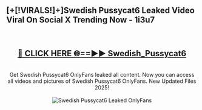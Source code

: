 <h2>[+[!VIRALS!]+]Swedish Pussycat6 Leaked Video Viral On Social X Trending Now - 1i3u7</h2>
<br>
<div align="center">
<h2><a href="https://libra.edu.pl?Swedish_Pussycat6" rel="nofollow">🔴 CLICK HERE 🌐==►► Swedish_Pussycat6</a></h2>
<br>
Get Swedish Pussycat6 OnlyFans leaked all content. Now you can access all videos and pictures of Swedish Pussycat6 OnlyFans. New Updated Files 2025!
<br>
<br>
<a href="https://libra.edu.pl?Swedish_Pussycat6" rel="nofollow" data-target="animated-image.originalLink"><img src="https://i.ibb.co.com/WyWwxjT/player-gif2.gif" alt="Swedish Pussycat6 Leaked OnlyFans" style="max-width: 100%; display: inline-block;" data-target="animated-image.originalImage"></a>
</div>
<br>